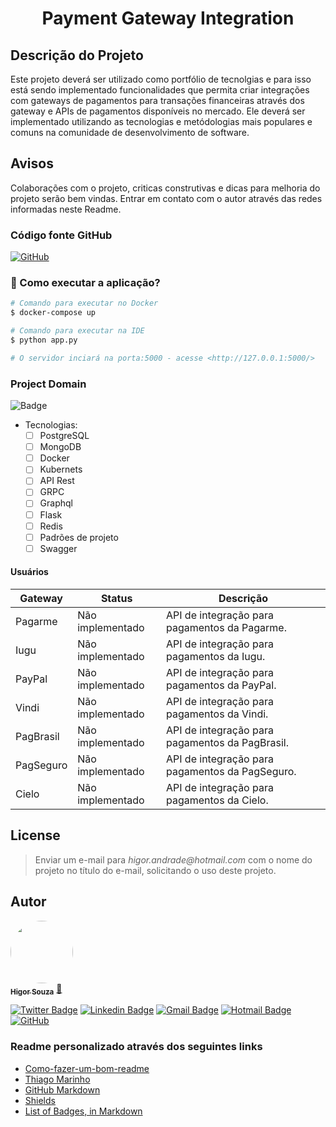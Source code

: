 <h1 align="center">Payment Gateway Integration</h1>

## Descrição do Projeto
Este projeto deverá ser utilizado como portfólio de tecnolgias e para isso está sendo implementado funcionalidades
que permita criar integrações com gateways de pagamentos para transações financeiras através dos gateway e APIs de 
pagamentos disponíveis no mercado.
Ele deverá ser implementado utilizando as tecnologias e metódologias mais populares e comuns na comunidade de 
desenvolvimento de software.

## Avisos 
Colaborações com o projeto, criticas construtivas e dicas para melhoria do projeto serão bem vindas.
Entrar em contato com o autor através das redes informadas neste Readme.

### Código fonte GitHub

[![GitHub](https://badgen.net/badge/icon/github?icon=github&label)](https://github.com/souzarogih/payment-gateway-integration.git)

### 🎲 Como executar a aplicação?  
```bash
# Comando para executar no Docker  
$ docker-compose up

# Comando para executar na IDE  
$ python app.py

# O servidor inciará na porta:5000 - acesse <http://127.0.0.1:5000/>
```

### Project Domain

![Badge](https://img.shields.io/badge/Python-Flask-%237159c1?style=for-the-badge&logo=ghost)

- Tecnologias:
  - [ ] PostgreSQL
  - [ ] MongoDB
  - [ ] Docker
  - [ ] Kubernets
  - [ ] API Rest
  - [ ] GRPC
  - [ ] Graphql
  - [ ] Flask
  - [ ] Redis
  - [ ] Padrões de projeto
  - [ ] Swagger

#### Usuários
| Gateway  | Status          | Descrição     |
| --------| ------------- | ------------- |
| Pagarme   | Não implementado | API de integração para pagamentos da Pagarme.
| Iugu      | Não implementado | API de integração para pagamentos da Iugu.
| PayPal    | Não implementado | API de integração para pagamentos da PayPal.
| Vindi     | Não implementado | API de integração para pagamentos da Vindi.
| PagBrasil | Não implementado | API de integração para pagamentos da PagBrasil.
| PagSeguro | Não implementado | API de integração para pagamentos da PagSeguro.
| Cielo     | Não implementado | API de integração para pagamentos da Cielo.

## License
>Enviar um e-mail para _higor.andrade@hotmail.com_ com o nome do projeto no título do 
> e-mail, solicitando o uso deste projeto.

Autor
---

<a href="https://github.com/souzarogih">
 <img style="border-radius: 50%;" src="https://avatars.githubusercontent.com/u/33656742?v=4" width="100px;" alt=""/>
 <br />
 <sub><b>Higor Souza</b></sub></a> <a href="https://github.com/souzarogih" title="Rocketseat">🚀</a>


[![Twitter Badge](https://img.shields.io/badge/-@HigorSouza04-1ca0f1?style=flat-square&labelColor=1ca0f1&logo=twitter&logoColor=white&link=https://twitter.com/HigorSouza04)](https://twitter.com/i/redirect?url=https%3A%2F%2Ftwitter.com%2FHigorSouza04&t=1&cn=bG9naW5fbm90aWZpY2F0aW9uX2VtYWls&sig=a0e0273dce32a5c70e3ef154782b2ce5c4a5ef53&iid=cb7ce91830aa4ed4a58b1b4e7edbbfff&uid=343469291&nid=296+1) 
[![Linkedin Badge](https://img.shields.io/badge/-HigorSouza-blue?style=flat-square&logo=Linkedin&logoColor=white&link=https:https://www.linkedin.com/in/higor-souza-aab27051/)](https://www.linkedin.com/in/higor-souza-aab27051/) 
[![Gmail Badge](https://img.shields.io/badge/-rogih.andrade@gmail.com-c14438?style=flat-square&logo=Gmail&logoColor=white&link=mailto:rogih.andrade@gmail.com)](mailto:rogih.andrade@gmail.com)
[![Hotmail Badge](https://img.shields.io/badge/-Hotmail-0078D4?style=flat-square&amp;logo=microsoft-outlook&amp;logoColor=white&amp;link=mailto:higor.andrade@hotmail.com)](mailto:higor.andrade@hotmail.com)
[![GitHub](https://badgen.net/badge/icon/github?icon=github&label)](https://github.com/souzarogih)

### Readme personalizado através dos seguintes links

- [Como-fazer-um-bom-readme](https://blog.rocketseat.com.br/como-fazer-um-bom-readme/)
- [Thiago Marinho](https://gist.github.com/tgmarinho/931ce1ad6de9c24c7f3b6d7848de9fbd)
- [GitHub Markdown](https://github.com/ekalinin/github-markdown-toc#table-of-contents)
- [Shields](https://shields.io/)
- [List of Badges, in Markdown](https://github.com/Naereen/badges)